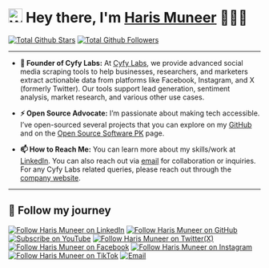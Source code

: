 <h1> <a href="#"><img src="https://media.giphy.com/media/hvRJCLFzcasrR4ia7z/giphy.gif" alt="Waving hand" width="28"></a>
Hey there, I'm <a href="https://www.linkedin.com/in/harismuneer/">Haris Muneer</a> 👨🏻‍💻
</h1>


<a href="#"><img src="https://img.shields.io/github/stars/harismuneer" alt="Total Github Stars"></a>
<a href="#"><img src="https://img.shields.io/github/followers/harismuneer" alt="Total Github Followers"></a>

<hr>

- <b>🌟 Founder of Cyfy Labs:</b> At <a href="https://www.cyfylabs.com">Cyfy Labs</a>, we provide advanced social media scraping tools to help businesses, researchers, and marketers extract actionable data from platforms like Facebook, Instagram, and X (formerly Twitter). Our tools support lead generation, sentiment analysis, market research, and various other use cases.

- <b>⚡ Open Source Advocate:</b> I’m passionate about making tech accessible. I’ve open-sourced several projects that you can explore on my <a href="https://github.com/harismuneer">GitHub</a> and on the <a href="https://github.com/OSSpk">Open Source Software PK</a> page.

- <b>📫 How to Reach Me:</b> You can learn more about my skills/work at <a href="https://www.linkedin.com/in/harismuneer">LinkedIn</a>. You can also reach out via <a href="mailto:haris.muneer5@gmail.com">email</a> for collaboration or inquiries. For any Cyfy Labs related queries, please reach out through the <a href="https://www.cyfylabs.com">company website</a>.

<hr>

<h2 align="left">🤝 Follow my journey</h2>
<p align="left">
  <a href="https://www.linkedin.com/in/harismuneer"><img title="Follow Haris Muneer on LinkedIn" src="https://img.shields.io/badge/LinkedIn-0077B5?style=for-the-badge&logo=linkedin&logoColor=white"/></a>
  <a href="https://github.com/harismuneer"><img title="Follow Haris Muneer on GitHub" src="https://img.shields.io/badge/GitHub-100000?style=for-the-badge&logo=github&logoColor=white"/></a>
  <a href="https://www.youtube.com/@haris_muneer?sub_confirmation=1"><img title="Subscribe on YouTube" src="https://img.shields.io/badge/YouTube-FF0000?style=for-the-badge&logo=youtube&logoColor=white"/></a> 
   <a href="https://x.com/harismuneer99"><img title="Follow Haris Muneer on Twitter(X)" src="https://img.shields.io/badge/X-000000?style=for-the-badge&logo=x&logoColor=white"/></a>
 <a href="https://www.facebook.com/harism99"><img title="Follow Haris Muneer on Facebook" src="https://img.shields.io/badge/Facebook-1877F2?style=for-the-badge&logo=facebook&logoColor=white"/></a>
   <a href="https://www.instagram.com/harismuneer99"><img title="Follow Haris Muneer on Instagram" src="https://img.shields.io/badge/Instagram-E4405F?style=for-the-badge&logo=instagram&logoColor=white"/></a>
  <a href="https://www.tiktok.com/@harismuneer99"><img title="Follow Haris Muneer on TikTok" src="https://img.shields.io/badge/TikTok-000000?style=for-the-badge&logo=tiktok&logoColor=white"/></a> 
  <a href="mailto:haris.muneer5@gmail.com"><img title="Email" src="https://img.shields.io/badge/Gmail-D14836?style=for-the-badge&logo=gmail&logoColor=white"/></a>
</p>


